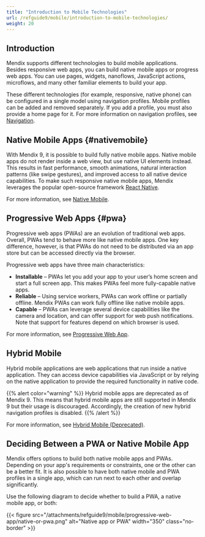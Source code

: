 ```yaml
---
title: "Introduction to Mobile Technologies"
url: /refguide9/mobile/introduction-to-mobile-technologies/
weight: 20
---
```


## Introduction

Mendix supports different technologies to build mobile applications. Besides responsive web apps, you can build native mobile apps or progress web apps. You can use pages, widgets, nanoflows, JavaScript actions, microflows, and many other familiar elements to build your app.

These different technologies (for example, responsive, native phone) can be configured in a single model using navigation profiles. Mobile profiles can be added and removed separately. If you add a profile, you must also provide a home page for it. For more information on navigation profiles, see [Navigation](/refguide9/navigation/).

## Native Mobile Apps {#nativemobile}

With Mendix 9, it is possible to build fully native mobile apps. Native mobile apps do not render inside a web view, but use native UI elements instead. This results in fast performance, smooth animations, natural interaction patterns (like swipe gestures), and improved access to all native device capabilities.  To make such responsive native mobile apps, Mendix leverages the popular open-source framework [React Native](https://facebook.github.io/react-native/).

For more information, see [Native Mobile](/refguide9/mobile/introduction-to-mobile-technologies/native-mobile/).

## Progressive Web Apps {#pwa}

Progressive web apps (PWAs) are an evolution of traditional web apps. Overall, PWAs tend to behave more like native mobile apps. One key difference, however, is that PWAs do not need to be distributed via an app store but can be accessed directly via the browser.

Progressive web apps have three main characteristics:

* **Installable** – PWAs let you add your app to your user’s home screen and start a full screen app. This makes PWAs feel more fully-capable native apps.
* **Reliable** – Using service workers, PWAs can work offline or partially offline. Mendix PWAs can work fully offline like native mobile apps.
* **Capable** – PWAs can leverage several device capabilities like the camera and location, and can offer support for web push notifications. Note that support for features depend on which browser is used.

For more information, see [Progressive Web App](/refguide9/mobile/introduction-to-mobile-technologies/progressive-web-app/).

## Hybrid Mobile

Hybrid mobile applications are web applications that run inside a native application. They can access device capabilities via JavaScript or by relying on the native application to provide the required functionality in native code.

{{% alert color="warning" %}}
Hybrid mobile apps are deprecated as of Mendix 9. This means that hybrid mobile apps are still supported in Mendix 9 but their usage is discouraged. Accordingly, the creation of new hybrid navigation profiles is disabled.
{{% /alert %}}

For more information, see [Hybrid Mobile (Deprecated)](/refguide9/mobile/introduction-to-mobile-technologies/hybrid-mobile/).

## Deciding Between a PWA or Native Mobile App

Mendix offers options to build both native mobile apps and PWAs. Depending on your app's requirements or constraints, one or the other can be a better fit. It is also possible to have both native mobile and PWA profiles in a single app, which can run next to each other and overlap significantly.

Use the following diagram to decide whether to build a PWA, a native mobile app, or both:

{{< figure src="/attachments/refguide9/mobile/progressive-web-app/native-or-pwa.png" alt="Native app or PWA"   width="350"  class="no-border" >}}

